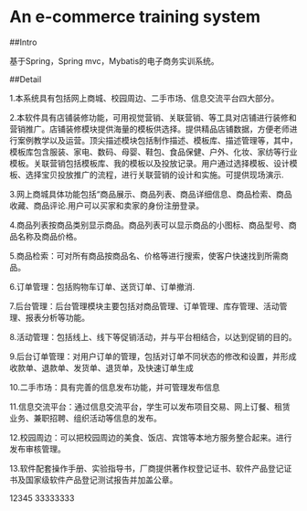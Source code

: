 # An e-commerce training system

##Intro

基于Spring，Spring mvc，Mybatis的电子商务实训系统。

##Detail

1.本系统具有包括网上商城、校园周边、二手市场、信息交流平台四大部分。

2.本软件具有店铺装修功能，可用视觉营销、关联营销、等工具对店铺进行装修和营销推广。店铺装修模块提供海量的模板供选择。提供精品店铺数据，方便老师进行案例教学以及运营。顶尖描述模块包括制作描述、模板库、描述管理等，其中，模板库包含服装、家电、数码、母婴、鞋包、食品保健、户外、化妆、家纺等行业模板。关联营销包括模板库、我的模板以及投放记录。用户通过选择模板、设计模板、选择宝贝投放推广的流程，进行关联营销的设计和实施。可提供现场演示.

3.网上商城具体功能包括“商品展示、商品列表、商品详细信息、商品检索、商品收藏、商品评论.用户可以买家和卖家的身份注册登录。

4.商品列表按商品类别显示商品。商品列表可以显示商品的小图标、商品型号、商品名称及商品价格。

5.商品检索：可对所有商品按商品名、价格等进行搜索，使客户快速找到所需商品。

6.订单管理：包括购物车订单、送货订单、订单撤消.

7.后台管理：后台管理模块主要包括对商品管理、订单管理、库存管理、活动管理、报表分析等功能。

8.活动管理：包括线上、线下等促销活动，并与平台相结合，以达到促销的目的。

9.后台订单管理：对用户订单的管理，包括对订单不同状态的修改和设置，并形成收款单、退款单、发货单、退货单，及快速订单生成

10.二手市场：具有完善的信息发布功能，并可管理发布信息

11.信息交流平台：通过信息交流平台，学生可以发布项目交易、网上订餐、租赁业务、兼职招聘、组织活动等信息的发布。

12.校园周边：可以把校园周边的美食、饭店、宾馆等本地方服务整合起来。进行发布审核管理。

13.软件配套操作手册、实验指导书，厂商提供著作权登记证书、软件产品登记证书及国家级软件产品登记测试报告并加盖公章。

12345
33333333